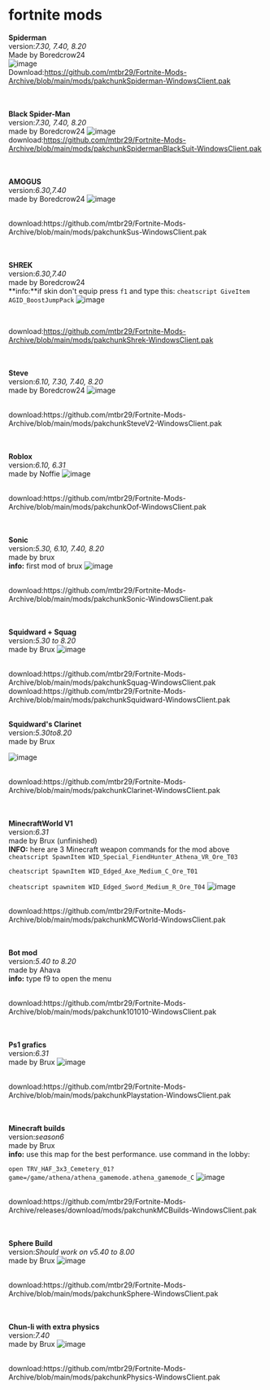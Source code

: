 # fortnite mods


**Spiderman**
<br>
version:*7.30, 7.40, 8.20*
<br>
Made by Boredcrow24
<br>
![image](https://github.com/mtbr29/Fortnite-Mods-Archive/assets/157277351/a0c351be-9629-4177-aadb-de94d5b0ce9b)
<br>
Download:https://github.com/mtbr29/Fortnite-Mods-Archive/blob/main/mods/pakchunkSpiderman-WindowsClient.pak

<br><br>
**Black Spider-Man**
<br>
version:*7.30, 7.40, 8.20*
<br>
made by Boredcrow24
![image](https://github.com/mtbr29/Fortnite-Mods-Archive/assets/157277351/5792826e-f9da-4ac6-a254-1c139f6fe8d4)
<br>
download:https://github.com/mtbr29/Fortnite-Mods-Archive/blob/main/mods/pakchunkSpidermanBlackSuit-WindowsClient.pak

<br><br>
**AMOGUS**
<br>
version:*6.30,7.40*
<br>
made by Boredcrow24
![image](https://github.com/mtbr29/Fortnite-Mods-Archive/assets/157277351/7f02d768-ae7d-4923-b2a7-e2c598c17574)

<br>
download:https://github.com/mtbr29/Fortnite-Mods-Archive/blob/main/mods/pakchunkSus-WindowsClient.pak

<br><br>
**SHREK**
<br>
version:*6.30,7.40*
<br>
made by Boredcrow24
<br>
**info:**if skin don't equip press `f1` and type this: ```cheatscript GiveItem AGID_BoostJumpPack```
![image](https://github.com/mtbr29/Fortnite-Mods-Archive/assets/157277351/c4178681-ce83-4fa7-899d-77b3bedfa514)

<br>

download:https://github.com/mtbr29/Fortnite-Mods-Archive/blob/main/mods/pakchunkShrek-WindowsClient.pak

<br><br>
**Steve**
<br>
version:*6.10, 7.30, 7.40, 8.20*
<br>
made by Boredcrow24
![image](https://github.com/mtbr29/Fortnite-Mods-Archive/assets/157277351/409c80e1-fc4d-4eb1-b1ef-a03389429922)

<br>
download:https://github.com/mtbr29/Fortnite-Mods-Archive/blob/main/mods/pakchunkSteveV2-WindowsClient.pak

<br><br>
**Roblox**
<br>
version:*6.10, 6.31*
<br>
made by Noffie
![image](https://github.com/mtbr29/Fortnite-Mods-Archive/assets/157277351/92fbf6bd-22c5-4dee-a740-cbcbc82829d8)

<br>
download:https://github.com/mtbr29/Fortnite-Mods-Archive/blob/main/mods/pakchunkOof-WindowsClient.pak

<br><br>
**Sonic**
<br>
version:*5.30, 6.10, 7.40, 8.20*
<br>
made by brux
<br>
**info:** first mod of brux
![image](https://github.com/mtbr29/Fortnite-Mods-Archive/assets/157277351/80f45c22-f661-4a51-aaa5-472a8cc3aa49)

<br>
download:https://github.com/mtbr29/Fortnite-Mods-Archive/blob/main/mods/pakchunkSonic-WindowsClient.pak

<br><br>
**Squidward + Squag**
<br>
version:*5.30 to 8.20*
<br>
made by Brux
![image](https://github.com/mtbr29/Fortnite-Mods-Archive/assets/157277351/51bed7e5-3527-48b7-997c-07aa194a7ba6)

<br>
download:https://github.com/mtbr29/Fortnite-Mods-Archive/blob/main/mods/pakchunkSquag-WindowsClient.pak
download:https://github.com/mtbr29/Fortnite-Mods-Archive/blob/main/mods/pakchunkSquidward-WindowsClient.pak
<br><br>

**Squidward's Clarinet**
<br>
version:*5.30to8.20*
<br>
made by Brux

![image](https://github.com/mtbr29/Fortnite-Mods-Archive/assets/157277351/aad65f48-0d0f-481d-a370-ee5daf9d1322)

<br>
download:https://github.com/mtbr29/Fortnite-Mods-Archive/blob/main/mods/pakchunkClarinet-WindowsClient.pak

<br><br>
**MinecraftWorld V1**
<br>
version:*6.31*
<br>
made by Brux (unfinished)
<br>
**INFO:** here are 3 Minecraft weapon commands for the mod above
```cheatscript SpawnItem WID_Special_FiendHunter_Athena_VR_Ore_T03```

```cheatscript SpawnItem WID_Edged_Axe_Medium_C_Ore_T01```

```cheatscript spawnitem WID_Edged_Sword_Medium_R_Ore_T04```
![image](https://github.com/mtbr29/Fortnite-Mods-Archive/assets/157277351/1dceb178-bfff-45ca-9271-ffe0a4f1bead)

<br>
download:https://github.com/mtbr29/Fortnite-Mods-Archive/blob/main/mods/pakchunkMCWorld-WindowsClient.pak

<br><br>
**Bot mod**
<br>
version:*5.40 to 8.20*
<br>
made by Ahava
<br>
**info:** type f9 to open the menu

<br>
download:https://github.com/mtbr29/Fortnite-Mods-Archive/blob/main/mods/pakchunk101010-WindowsClient.pak

<br><br>
**Ps1 grafics**
<br>
version:*6.31*
<br>
made by Brux
![image](https://github.com/user-attachments/assets/95b1dd86-0d7c-431d-90a6-f7a3c12963c8)

<br>
download:https://github.com/mtbr29/Fortnite-Mods-Archive/blob/main/mods/pakchunkPlaystation-WindowsClient.pak

<br><br>
**Minecraft builds**
<br>
version:*season6*
<br>
made by Brux
<br>
**info:** use this map for the best performance. use command in the lobby:

```open TRV_HAF_3x3_Cemetery_01?game=/game/athena/athena_gamemode.athena_gamemode_C```
![image](https://github.com/user-attachments/assets/04c885ea-601b-4983-bc19-7b1afa666393)

<br>
download:https://github.com/mtbr29/Fortnite-Mods-Archive/releases/download/mods/pakchunkMCBuilds-WindowsClient.pak

<br><br>
**Sphere Build**
<br>
version:*Should work on v5.40 to 8.00*
<br>
made by Brux
![image](https://github.com/user-attachments/assets/d1a59c0f-b5ca-4ffe-ac5b-c8baa075a88a)

<br>
download:https://github.com/mtbr29/Fortnite-Mods-Archive/blob/main/mods/pakchunkSphere-WindowsClient.pak

<br><br>
**Chun-li with extra physics**
<br>
version:*7.40*
<br>
made by Brux
![image](https://cdn.discordapp.com/attachments/913541831046881290/1136269657045733456/2023-07-06_10-24-24.gif?ex=66926e95&is=66911d15&hm=2ec42b77b1a9a4db68713a01afe05953b796777428bd6be91239fc95d8da0af6&)

<br>
download:https://github.com/mtbr29/Fortnite-Mods-Archive/blob/main/mods/pakchunkPhysics-WindowsClient.pak

